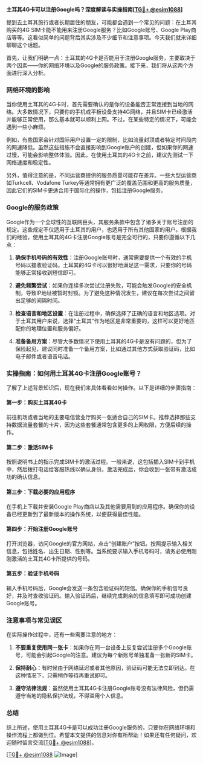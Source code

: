 **土耳其4G卡可以注册Google吗？深度解读与实操指南[[TG💪+ @esim1088](https://t.me/s/esim1088)]**

提到去土耳其旅行或者长期居住的朋友，可能都会遇到一个常见的问题：在土耳其购买的4G SIM卡能不能用来注册Google服务？比如Google账号、Google Play商店等等。这看似简单的问题背后其实涉及不少细节和注意事项。今天我们就来详细聊聊这个话题。

首先，让我们明确一点：土耳其的4G卡是否能用于注册Google服务，主要取决于两个因素——你的网络环境以及Google的服务政策。接下来，我们将从这两个方面进行深入分析。

### 网络环境的影响

当你使用土耳其的4G卡时，首先需要确认的是你的设备能否正常连接到当地的网络。大多数情况下，只要你的手机或平板设备支持4G网络，并且SIM卡已经激活并能够正常使用，那么基本就可以顺利上网。不过，在某些特定的情况下，可能会遇到一些小麻烦。

例如，有些国家会针对国际用户设置一定的限制，比如流量封顶或者特定时间段内的网速降低。虽然这些措施不会直接影响到Google账户的创建，但如果你的网速过慢，可能会影响整体体验。因此，在使用土耳其的4G卡之前，建议先测试一下网络速度和稳定性。

另外，值得注意的是，不同运营商提供的服务质量可能存在差异。一些大型运营商如Turkcell、Vodafone Turkey等通常拥有更广泛的覆盖范围和更高的服务质量，因此它们的SIM卡更适合用于国际化的操作，包括注册Google服务。

### Google的服务政策

Google作为一个全球性的互联网巨头，其服务条款中包含了诸多关于账号注册的规定。这些规定不仅适用于土耳其的用户，也适用于所有其他国家的用户。根据我们的经验，使用土耳其的4G卡注册Google账号是完全可行的，只要你遵循以下几点：

1. **确保手机号码的有效性**：注册Google账号时，通常需要提供一个有效的手机号码以接收验证码。土耳其的4G卡可以很好地满足这一需求，只要你的号码能够正常接收到短信即可。
   
2. **避免频繁尝试**：如果你连续多次尝试注册失败，可能会触发Google的安全机制，导致IP地址被暂时封锁。为了避免这种情况发生，建议在每次尝试之间留出足够的间隔时间。

3. **检查语言和地区设置**：在注册过程中，确保选择了正确的语言和地区选项。对于土耳其用户来说，选择“土耳其”作为地区是非常重要的，这样可以更好地匹配你的地理位置和服务偏好。

4. **准备备用方案**：尽管大多数情况下使用土耳其的4G卡是没有问题的，但为了保险起见，建议同时准备一个备用方案，比如通过其他方式获取验证码，比如电子邮件或者语音电话。

### 实操指南：如何用土耳其4G卡注册Google账号？

了解了上述背景知识后，现在我们来具体看看如何操作。以下是详细的步骤指南：

#### 第一步：购买土耳其4G卡

前往机场或者当地的主要电信营业厅购买一张适合自己的SIM卡。推荐选择那些支持数据流量套餐的卡片，因为这些套餐通常包含更多的上网权限，方便后续的操作。

#### 第二步：激活SIM卡

按照说明书上的指示完成SIM卡的激活过程。一般来说，这包括插入SIM卡到手机中，然后拨打电话给客服热线以确认身份。激活完成后，你会收到一张带有激活成功的确认信息。

#### 第三步：下载必要的应用程序

在手机上下载并安装Google Play商店以及其他需要用到的应用程序。确保你的设备已经更新到了最新版本的操作系统，以便获得最佳性能。

#### 第四步：开始注册Google账号

打开浏览器，访问Google的官方网站，点击“创建账户”按钮。按照提示输入相关信息，包括姓名、出生日期、性别等。当系统要求输入手机号码时，请务必使用刚刚激活的土耳其4G卡所提供的号码。

#### 第五步：验证手机号码

输入手机号码后，Google会发送一条包含验证码的短信。确保你的手机信号良好，并及时查收验证码。输入验证码后，继续完成剩余的信息填写即可成功创建Google账号。

### 注意事项与常见误区

在实际操作过程中，还有一些需要注意的地方：

1. **不要重复使用同一张卡**：如果你在同一台设备上反复尝试注册多个Google账号，可能会引起Google的注意。建议为每个新账号单独准备一张新的SIM卡。

2. **保持耐心**：有时候由于网络延迟或者其他原因，验证码可能无法立即到达。在这种情况下，只需稍作等待再重试即可。

3. **遵守法律法规**：虽然使用土耳其4G卡注册Google账号没有法律风险，但仍需遵守当地的隐私保护法规，不得滥用个人信息。

### 总结

综上所述，使用土耳其4G卡是可以成功注册Google服务的，只要你在网络环境和操作流程上都做到位。希望本文提供的信息对你有所帮助！如果还有任何疑问，欢迎随时留言交流[[TG💪+ @esim1088](https://t.me/s/esim1088)]。

[[TG💪+ @esim1088](https://t.me/s/esim1088) ![Image](https://i.postimg.cc/4NQfJmqS/Snipaste-2025-05-13-00-14-12.png)]